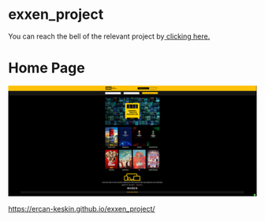 # exxen_project


<p>You can reach the bell of the relevant project by<a href="https://ercan-keskin.github.io/exxen_project/"> clicking here. </a> </p>


 # Home Page
 ![Model](https://github.com/Ercan-Keskin/exxen_project/blob/main/img/index.png) 


https://ercan-keskin.github.io/exxen_project/
